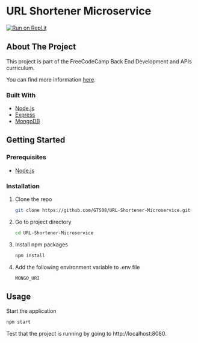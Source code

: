 # URL Shortener Microservice

[![Run on Repl.it](https://repl.it/badge/github/GTS08/URL-Shortener-Microservice)](https://repl.it/github/GTS08/URL-Shortener-Microservice)

## About The Project

This project is part of the FreeCodeCamp Back End Development and APIs curriculum.

You can find more information [here](https://www.freecodecamp.org/learn/back-end-development-and-apis/back-end-development-and-apis-projects/url-shortener-microservice).


### Built With

* [Node.js](https://nodejs.org)
* [Express](https://expressjs.com)
* [MongoDB](https://www.mongodb.com)

## Getting Started

### Prerequisites

* [Node.js](https://nodejs.org/)

### Installation

1. Clone the repo
   ```bash
   git clone https://github.com/GTS08/URL-Shortener-Microservice.git
   ```
2. Go to project directory
   ```bash
   cd URL-Shortener-Microservice
   ```
3. Install npm packages
   ```bash
   npm install
   ```
4. Add the following environment variable to .env file

   `MONGO_URI`

## Usage

Start the application
   ```bash
   npm start
   ```

Test that the project is running by going to http://localhost:8080.
